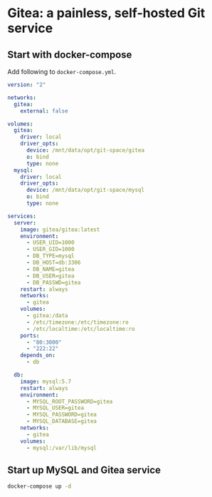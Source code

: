 # Gitea: a painless, self-hosted Git service

## Start with docker-compose

Add following to `docker-compose.yml`.

```yml
version: "2"

networks:
  gitea:
    external: false

volumes:
  gitea:
    driver: local
    driver_opts:
      device: /mnt/data/opt/git-space/gitea
      o: bind
      type: none
  mysql:
    driver: local
    driver_opts:
      device: /mnt/data/opt/git-space/mysql
      o: bind
      type: none

services:
  server:
    image: gitea/gitea:latest
    environment:
      - USER_UID=1000
      - USER_GID=1000
      - DB_TYPE=mysql
      - DB_HOST=db:3306
      - DB_NAME=gitea
      - DB_USER=gitea
      - DB_PASSWD=gitea
    restart: always
    networks:
      - gitea
    volumes:
      - gitea:/data
      - /etc/timezone:/etc/timezone:ro
      - /etc/localtime:/etc/localtime:ro
    ports:
      - "80:3000"
      - "222:22"
    depends_on:
      - db

  db:
    image: mysql:5.7
    restart: always
    environment:
      - MYSQL_ROOT_PASSWORD=gitea
      - MYSQL_USER=gitea
      - MYSQL_PASSWORD=gitea
      - MYSQL_DATABASE=gitea
    networks:
      - gitea
    volumes:
      - mysql:/var/lib/mysql
```

## Start up MySQL and Gitea service

```sh
docker-compose up -d
```
<!--stackedit_data:
eyJoaXN0b3J5IjpbNzU4MDk3MjU0LC02OTQ5Nzg1MzZdfQ==
-->